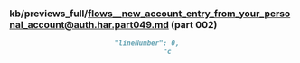 ### kb/previews_full/flows__new_account_entry_from_your_personal_account@auth.har.part049.md (part 002)

```md
                          "lineNumber": 0,
                                      "c
```

```
